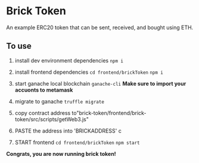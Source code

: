 # Brick Token
An example ERC20 token that can be sent, received, and bought using ETH. 

## To use

1. install dev environment dependencies
`npm i`

2. install frontend dependencies
`cd frontend/brickToken`
`npm i`

3. start ganache local blockchain
`ganache-cli`
**Make sure to import your accuonts to metamask**

4. migrate to ganache 
`truffle migrate`


5. copy contract address to"brick-token/frontend/brick-token/src/scripts/getWeb3.js"


6. PASTE the address into 'BRICKADDRESS' c


7.  START frontend
`cd frontend/brickToken`
`npm start`

**Congrats, you are now running brick token!**






